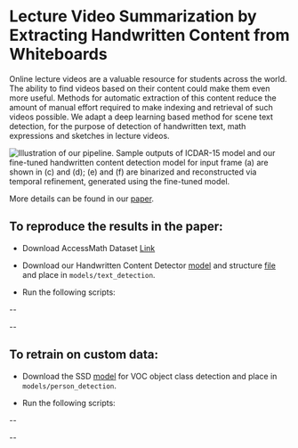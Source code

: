 # Lecture Video Summarization by Extracting Handwritten Content from Whiteboards

Online lecture videos are a valuable resource for students across the world. The ability to find videos based on their content could make them even more useful. Methods for automatic extraction of this content reduce the amount of manual effort required to make indexing and retrieval of such videos possible. We adapt a deep learning based method for scene text detection, for the purpose of detection of handwritten text, math expressions and sketches in lecture videos.

![Illustration of our pipeline. Sample outputs of ICDAR-15 model and our fine-tuned handwritten content detection model for input frame (a) are shown in (c) and (d); (e) and (f) are binarized and reconstructed via temporal refinement, generated using the fine-tuned model.](selection_36.png)

More details can be found in our [paper]().

## To reproduce the results in the paper:

- Download AccessMath Dataset
[Link]()

- Download our Handwritten Content Detector [model]() and structure [file]() and place in `models/text_detection`.

- Run the following scripts:

-- 

-- 

## To retrain on custom data:

- Download the SSD [model]() for VOC object class detection and place in `models/person_detection`.

- Run the following scripts:

-- 

-- 

